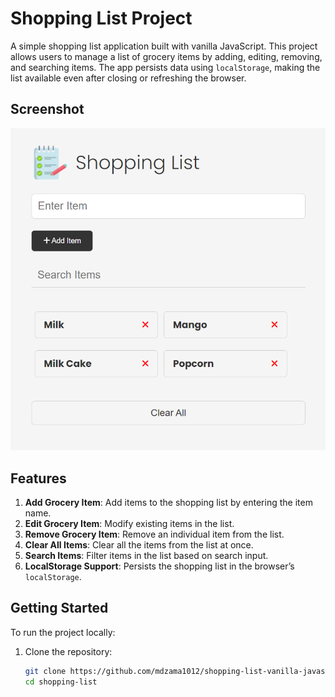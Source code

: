 # Shopping List Project

A simple shopping list application built with vanilla JavaScript. This project allows users to manage a list of grocery items by adding, editing, removing, and searching items. The app persists data using `localStorage`, making the list available even after closing or refreshing the browser.

## Screenshot

![Shopping List Screenshot](img/screenshot.png)

## Features

1. **Add Grocery Item**: Add items to the shopping list by entering the item name.
2. **Edit Grocery Item**: Modify existing items in the list.
3. **Remove Grocery Item**: Remove an individual item from the list.
4. **Clear All Items**: Clear all the items from the list at once.
5. **Search Items**: Filter items in the list based on search input.
6. **LocalStorage Support**: Persists the shopping list in the browser’s `localStorage`.

## Getting Started

To run the project locally:

1. Clone the repository:
   ```bash
   git clone https://github.com/mdzama1012/shopping-list-vanilla-javascript.git
   cd shopping-list
   ```
